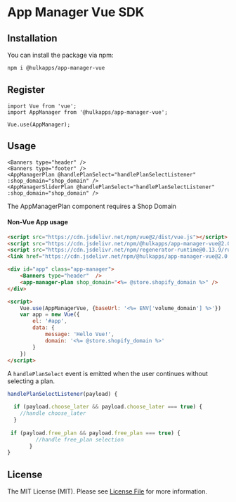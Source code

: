 # App Manager Vue SDK

[//]: # (This is where your description should go. Try and limit it to a paragraph or two, and maybe throw in a mention of what PSRs you support to avoid any confusion with users and contributors.)

## Installation

You can install the package via npm:

```bash
npm i @hulkapps/app-manager-vue
```

## Register

```vue
import Vue from 'vue';
import AppManager from '@hulkapps/app-manager-vue';

Vue.use(AppManager);
```


## Usage

```vue
<Banners type="header" />
<Banners type="footer" />
<AppManagerPlan @handlePlanSelect="handlePlanSelectListener" :shop_domain="shop_domain" />
<AppManagerSliderPlan @handlePlanSelect="handlePlanSelectListener" :shop_domain="shop_domain" />
```
The AppManagerPlan component requires a Shop Domain

#### Non-Vue App usage

```html
<script src="https://cdn.jsdelivr.net/npm/vue@2/dist/vue.js"></script>
<script src="https://cdn.jsdelivr.net/npm/@hulkapps/app-manager-vue@2.0.3/dist/app-manager-vue.min.js"></script>
<script src="https://cdn.jsdelivr.net/npm/regenerator-runtime@0.13.9/runtime.min.js"></script>
<link href="https://cdn.jsdelivr.net/npm/@hulkapps/app-manager-vue@2.0.3/dist/hulkapps-app-manager.css" rel="stylesheet">

<div id="app" class="app-manager">
    <Banners type="header"  />
    <app-manager-plan shop_domain="<%= @store.shopify_domain %>" />
</div>

<script>
    Vue.use(AppManagerVue, {baseUrl: '<%= ENV['volume_domain'] %>'})
    var app = new Vue({
        el: '#app',
        data: {
            message: 'Hello Vue!',
            domain: '<%= @store.shopify_domain %>'
        }
    })
</script>
```

A `handlePlanSelect` event is emitted when the user continues without selecting a plan.

```javascript
handlePlanSelectListener(payload) {

  if (payload.choose_later && payload.choose_later === true) {
    //handle choose_later
  }
    
 if (payload.free_plan && payload.free_plan === true) {
         //handle free_plan selection
       }
}
```

## License

The MIT License (MIT). Please see [License File](LICENSE) for more information.